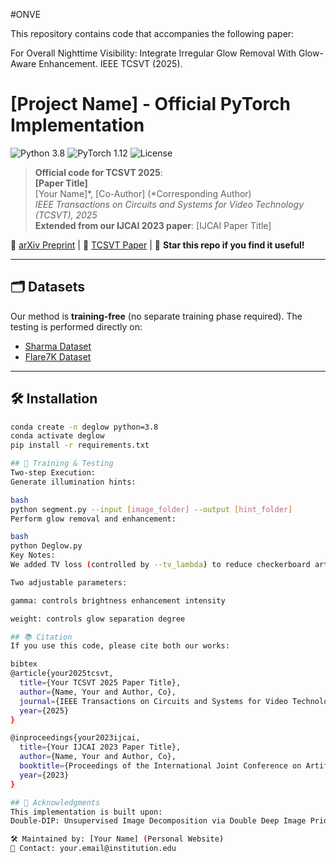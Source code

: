 #ONVE

This repository contains code that accompanies the following paper:

For Overall Nighttime Visibility: Integrate Irregular Glow Removal With Glow-Aware Enhancement. IEEE TCSVT (2025).

# [Project Name] - Official PyTorch Implementation

![Python 3.8](https://img.shields.io/badge/python-3.8-blue.svg)
![PyTorch 1.12](https://img.shields.io/badge/pytorch-1.12-%23EE4C2C.svg)
![License](https://img.shields.io/badge/license-MIT-green)

> **Official code for TCSVT 2025**:  
> **[Paper Title]**  
> [Your Name]*, [Co-Author] (*Corresponding Author)  
> *IEEE Transactions on Circuits and Systems for Video Technology (TCSVT), 2025*  
> **Extended from our IJCAI 2023 paper**: [IJCAI Paper Title]  

📝 [arXiv Preprint](https://arxiv.org/abs/xxxx.xxxxx) | 📄 [TCSVT Paper]() | 🌟 **Star this repo if you find it useful!**

---

## 🗂️ Datasets
Our method is **training-free** (no separate training phase required). The testing is performed directly on:
- [Sharma Dataset](http://cvlab.postech.ac.kr/research/illumination_enhancement/)
- [Flare7K Dataset](https://github.com/ykdai/Flare7K)

---

## 🛠️ Installation
```bash
conda create -n deglow python=3.8
conda activate deglow
pip install -r requirements.txt

## 🚀 Training & Testing
Two-step Execution:
Generate illumination hints:

bash
python segment.py --input [image_folder] --output [hint_folder]
Perform glow removal and enhancement:

bash
python Deglow.py
Key Notes:
We added TV loss (controlled by --tv_lambda) to reduce checkerboard artifacts in glow maps

Two adjustable parameters:

gamma: controls brightness enhancement intensity

weight: controls glow separation degree

## 📚 Citation
If you use this code, please cite both our works:

bibtex
@article{your2025tcsvt,
  title={Your TCSVT 2025 Paper Title},
  author={Name, Your and Author, Co},
  journal={IEEE Transactions on Circuits and Systems for Video Technology},
  year={2025}
}

@inproceedings{your2023ijcai,
  title={Your IJCAI 2023 Paper Title},
  author={Name, Your and Author, Co},
  booktitle={Proceedings of the International Joint Conference on Artificial Intelligence},
  year={2023}
}

## 🙏 Acknowledgments
This implementation is built upon:
Double-DIP: Unsupervised Image Decomposition via Double Deep Image Priors (CVPR 202X)

🛠️ Maintained by: [Your Name] (Personal Website)
📧 Contact: your.email@institution.edu
